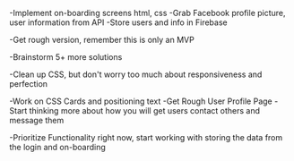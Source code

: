 -Implement on-boarding screens html, css
-Grab Facebook profile picture, user information from API
-Store users and info in Firebase

-Get rough version, remember this is only an MVP

-Brainstorm 5+ more solutions

-Clean up CSS, but don't worry too much about responsiveness and perfection 


-Work on CSS Cards and positioning text
-Get Rough User Profile Page
-Start thinking more about how you will get users contact others and message them


-Prioritize Functionality right now, start working with storing the data from the login and on-boarding